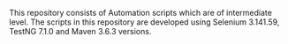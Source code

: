 This repository consists of Automation scripts which are of intermediate level. The scripts in this repository are developed using Selenium 3.141.59, TestNG 7.1.0 and Maven 3.6.3 versions.
